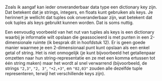 Zoals ik aangaf kan ieder onveranderbaar data type een dictionary key
zijn. Dat betekent dat je strings, integers, en floats kunt gebruiken
als keys. Je herinnert je wellicht dat tuples ook onveranderbaar zijn,
wat betekent dat ook tuples als keys gebruikt kunnen worden. Dat is soms
nuttig.

Een eenvoudig voorbeeld van het nut van tuples als keys is een
dictionary waarbij je informatie wilt opslaan die geassocieerd is met
punten in een 2-dimensionale ruimte (ik besprak dit in hoofdstuk
12).
Er is geen goede manier waarmee je een 2-dimensionaal punt kunt opslaan
als een enkel getal of string. Het is niet onmogelijk (je kunt
bijvoorbeeld het getallenpaar omzetten naar hun string-representatie en
ze met een komma ertussen tot één string maken) maar het wordt al snel
verwarrend (bijvoorbeeld, de strings `"2,3"`, `"2, 3"`, `"+2,+3"`, en
`"02,03"` zouden alle dezelfde tuple representeren, terwijl het
verschillende keys zijn).
